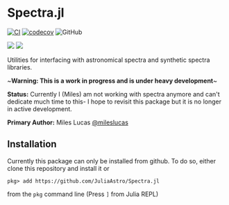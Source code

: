 # Spectra.jl

[![CI](https://github.com/JuliaAstro/Spectra.jl/actions/workflows/CI.yml/badge.svg?branch=main)](https://github.com/JuliaAstro/Spectra.jl/actions/workflows/CI.yml)
[![codecov](https://codecov.io/gh/JuliaAstro/Spectra.jl/branch/main/graph/badge.svg)](https://codecov.io/gh/juliaastro/Spectra.jl)
![GitHub](https://img.shields.io/github/license/juliaastro/Spectra.jl.svg?color=orange)


[![](https://img.shields.io/badge/docs-dev-blue.svg?label=docs)](https://juliaastro.org/Spectra/dev)
[![](https://img.shields.io/badge/docs-stable-blue.svg?label=docs)](https://juliaastro.org/Spectra/stable)

Utilities for interfacing with astronomical spectra and synthetic spectra libraries.

~**Warning: This is a work in progress and is under heavy development**~

**Status:** Currently I (Miles) am not working with spectra anymore and can't dedicate much time to this- I hope to revisit this package but it is no longer in active development.

**Primary Author:** Miles Lucas [@mileslucas](https://github.com/mileslucas)

## Installation

Currently this package can only be installed from github. To do so, either clone this repository and install it or

    pkg> add https://github.com/JuliaAstro/Spectra.jl

from the `pkg` command line (Press `]` from Julia REPL)

